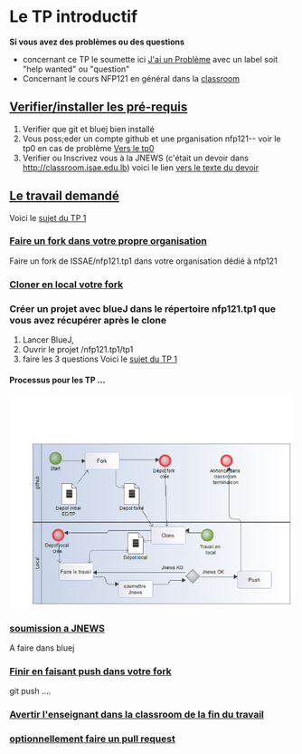 # Le TP introductif

**Si vous avez des problèmes ou des questions**

* concernant ce TP le soumette ici [J'ai un Problème](https://github.com/ISSAE/nfp121.tp1/issues/new) avec un label soit "help wanted" ou "question"
* Concernant le cours NFP121 en général dans la [classroom](http://classroom.isae.edu.lb)

## <a id="prerequis">[Verifier/installer les pré-requis](travail#prerequis)

1. Verifier que git  et bluej bien installé
2. Vous poss;eder un compte github et une prganisation nfp121-<centre>-<matricule> voir le tp0 en cas de problème [Vers le tp0](https://issae.github/nfp121.tp0/tarvail)
3. Verifier ou Inscrivez vous à la JNEWS (c'était un devoir dans http://classroom.isae.edu.lb) voici le lien [vers le texte du devoir](https://classroom.google.com/u/0/c/MjA3MDIxODgyODZa/a/MzA3MTIxMTUzMDBa/details)




## <a id="quoi">[Le travail demandé](travail#quoi)

Voici le [sujet du TP 1](tp1/)

### <a id="fork">[Faire un fork dans votre propre organisation](travail#fork)

Faire un fork de ISSAE/nfp121.tp1 dans votre organisation dédié à nfp121


### <a id="clone">[Cloner en local votre fork](travail#clone)


### Créer un projet avec blueJ dans le répertoire nfp121.tp1 que vous avez récupérer après le clone

1. Lancer BlueJ, 
2. Ouvrir le projet <RacineDesGits>/nfp121.tp1/tp1
2. faire les 3 questions Voici le [sujet du TP 1](tp1/)

#### Processus pour les TP ...

![Processus pour TPs](images/git-github-jnews.png)

### <a id="jnews">[soumission a JNEWS](travail#jnews)

A faire dans bluej

### <a id="push">[Finir en faisant push dans votre fork](travail#push)

git push .... 

### <a id="avertir">[Avertir l'enseignant dans la classroom de la fin du travail](travail#avertir)

### <a id="pullrequest">[optionnellement faire un pull request](travail#pullrequest)


